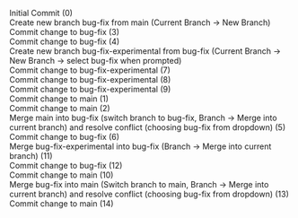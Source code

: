 Initial Commit (0) <br>
Create new branch bug-fix from main (Current Branch -> New Branch) <br>
Commit change to bug-fix (3) <br>
Commit change to bug-fix (4) <br>
Create new branch bug-fix-experimental from bug-fix (Current Branch -> New Branch -> select bug-fix when prompted) <br>
Commit change to bug-fix-experimental (7) <br>
Commit change to bug-fix-experimental (8) <br>
Commit change to bug-fix-experimental (9) <br>
Commit change to main (1) <br>
Commit change to main (2) <br>
Merge main into bug-fix (switch branch to bug-fix, Branch -> Merge into current branch) and resolve conflict (choosing bug-fix from dropdown) (5) <br>
Commit change to bug-fix (6) <br>
Merge bug-fix-experimental into bug-fix (Branch -> Merge into current branch) (11) <br>
Commit change to bug-fix (12) <br>
Commit change to main (10) <br>
Merge bug-fix into main (Switch branch to main, Branch -> Merge into current branch) and resolve conflict (choosing bug-fix from dropdown) (13) <br>
Commit change to main (14)
